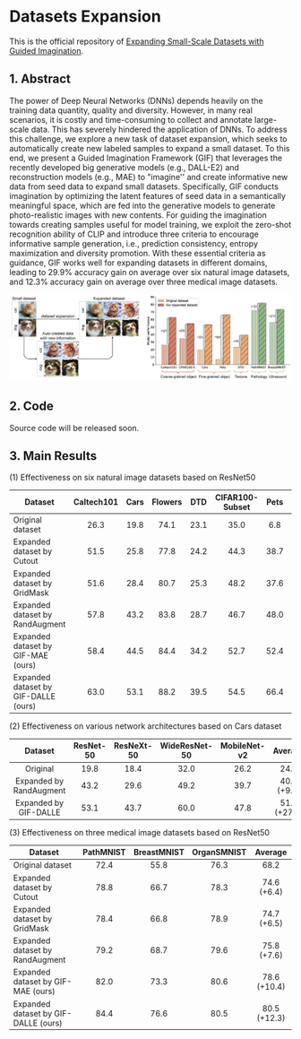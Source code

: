 # Datasets Expansion
This is the official repository of [Expanding Small-Scale Datasets with Guided Imagination](https://arxiv.org/pdf/2211.13976.pdf).

## 1. Abstract
The power of Deep Neural Networks (DNNs) depends heavily on the training data quantity, quality and diversity. However, in many real scenarios, it is  costly and time-consuming to collect and annotate large-scale data. This has severely hindered the application of DNNs. To address this  challenge, we explore  a new task of  dataset expansion, which seeks to automatically  create new labeled samples to expand  a small dataset.  To this end,  we present  a   Guided Imagination Framework (GIF)  that leverages the recently developed big generative models (e.g., DALL-E2) and reconstruction models (e.g., MAE) to "imagine'' and   create informative new data from  seed data to expand small datasets. Specifically, GIF conducts imagination by optimizing    the latent features of  seed  data in a semantically meaningful space, which are fed into the  generative models to generate photo-realistic images with new contents. For guiding  the imagination towards  creating   samples useful for model training, we exploit the zero-shot recognition ability of   CLIP  and introduce   three   criteria to encourage informative sample generation,  i.e., prediction consistency, entropy maximization and diversity promotion.  With these essential criteria as guidance,   GIF works well for expanding  datasets in different domains,   leading to  29.9% accuracy gain on average over  six natural image datasets, and  12.3% accuracy gain on average over three medical image datasets.


<p align="center">
<img src="./figure/Introduction.png" weight=800>
</p>

## 2. Code
Source code will be released soon.

## 3. Main Results
(1) Effectiveness on six natural image datasets based on ResNet50 

|  Dataset          |  Caltech101	| Cars   |    	Flowers  |    	DTD	  |    CIFAR100-Subset  |    	Pets   | Average |
| ---------- | :---------------:| :---------------:| :---------------:| :---------------:| :---------------:| :---------------:| :---------------:| 
| Original  dataset |  26.3 | 19.8	 | 74.1 | 23.1| 	35.0	 | 6.8   | 30.9 |
| Expanded dataset by Cutout    |  51.5|  25.8	 | 77.8 | 	24.2 | 	44.3	 | 38.7   |  43.7 (+12.8) |
| Expanded dataset by GridMask    | 51.6 |  28.4	 | 80.7 | 25.3 | 	48.2	 | 37.6   |  45.3 (+14.4) |
| Expanded dataset by RandAugment    |  57.8 |  43.2	 | 83.8 | 28.7 | 	46.7	 | 48.0   | 51.4 (+20.5) |
| Expanded dataset by  GIF-MAE (ours)    |  58.4 |  44.5	 | 84.4 | 34.2 | 	52.7	 |  52.4  |  54.4 (+23.5) |
| Expanded dataset by GIF-DALLE (ours) |	63.0|	53.1	|88.2 | 39.5	|54.5|	66.4 | 60.8 (+29.9) | 

(2) Effectiveness on various network architectures based on Cars dataset

|  Dataset         |   ResNet-50 |	ResNeXt-50	| WideResNet-50	 |  MobileNet-v2	| Average   |    
| :----------: | :---------------:|  :---------------:| :---------------:| :---------------:|  :---------------:|  
|Original    | 19.8  |	18.4 	 | 32.0  |26.2 | 24.1	 |  
|Expanded  by RandAugment |	 43.2 	|  29.6	| 49.2 | 39.7|	40.4 (+9.5)	| 
|Expanded  by GIF-DALLE |	 53.1	|  43.7	| 60.0 | 47.8 |	51.2 (+27.1)	| 
 

(3) Effectiveness on three medical  image datasets based on ResNet50 

|  Dataset          |  PathMNIST |	BreastMNIST	|OrganSMNIST   | Average |
| ---------- | :---------------:| :---------------:| :---------------:| :---------------:| 
| Original  dataset | 72.4| 55.8	 | 76.3 |  68.2 |
| Expanded dataset by Cutout    | 78.8 |  66.7	 | 78.3 |  74.6 (+6.4) |
| Expanded dataset by GridMask    | 78.4 |  66.8	 | 78.9 |  74.7 (+6.5) |
| Expanded dataset by RandAugment    | 79.2 |  68.7	 | 79.6 | 75.8 (+7.6) |
| Expanded dataset by  GIF-MAE (ours)    | 82.0 |  73.3	 | 80.6 | 78.6 (+10.4) |
| Expanded dataset by GIF-DALLE (ours) |	 84.4	|  76.6	|  80.5  | 80.5 (+12.3) | 
